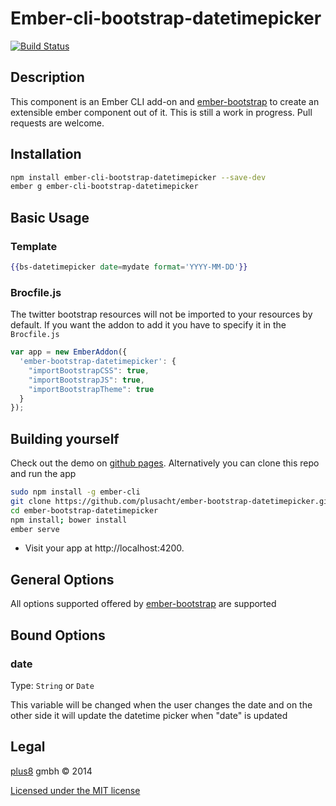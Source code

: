 # Ember-cli-bootstrap-datetimepicker #

[![Build Status](https://travis-ci.org/plusacht/ember-bootstrap-datetimepicker.svg)](https://travis-ci.org/plusacht/ember-bootstrap-datetimepicker)


## Description ##
This component is an Ember CLI add-on and [ember-bootstrap](http://http://eonasdan.github.io/bootstrap-datetimepicker/ "Bootstrap datetimepicker")
to create an extensible ember component out of it. This is still a work in progress. Pull requests are welcome.

## Installation ##

```bash
npm install ember-cli-bootstrap-datetimepicker --save-dev
ember g ember-cli-bootstrap-datetimepicker
```

## Basic Usage

### Template
```handlebars
{{bs-datetimepicker date=mydate format='YYYY-MM-DD'}}
```

### Brocfile.js ###
The twitter bootstrap resources will not be imported to your resources by default. If you want the addon to add it you have to specify it in the `Brocfile.js`

```javascript
var app = new EmberAddon({
  'ember-bootstrap-datetimepicker': {
    "importBootstrapCSS": true,
    "importBootstrapJS": true,
    "importBootstrapTheme": true
  }
});
```

## Building yourself ##
Check out the demo on [github pages](http://gevious.github.io/ember-datepicker/ "Bootstrap datetimepicker").
Alternatively you can clone this repo and run the app

```bash
sudo npm install -g ember-cli
git clone https://github.com/plusacht/ember-bootstrap-datetimepicker.git
cd ember-bootstrap-datetimepicker
npm install; bower install
ember serve
```
* Visit your app at http://localhost:4200.

## General Options ##
All options supported offered by [ember-bootstrap](http://http://eonasdan.github.io/bootstrap-datetimepicker/ "Bootstrap datetimepicker") are supported

## Bound Options ##

### date ###
Type: `String` or `Date`

This variable will be changed when the user changes the date and on the other side it will update the datetime picker when "date" is updated

## Legal ##

[plus8](http://plus8.ch) gmbh &copy; 2014

[Licensed under the MIT license](http://www.opensource.org/licenses/mit-license.php)
